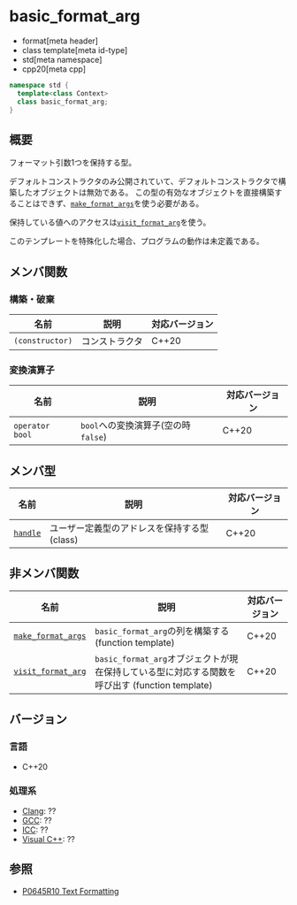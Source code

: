 # basic_format_arg
* format[meta header]
* class template[meta id-type]
* std[meta namespace]
* cpp20[meta cpp]

```cpp
namespace std {
  template<class Context>
  class basic_format_arg;
}
```

## 概要
フォーマット引数1つを保持する型。

デフォルトコンストラクタのみ公開されていて、デフォルトコンストラクタで構築したオブジェクトは無効である。
この型の有効なオブジェクトを直接構築することはできず、[`make_format_args`](make_format_args.md)を使う必要がある。

保持している値へのアクセスは[`visit_format_arg`](visit_format_arg.md)を使う。

このテンプレートを特殊化した場合、プログラムの動作は未定義である。

## メンバ関数
### 構築・破棄

| 名前            | 説明           | 対応バージョン |
|-----------------|----------------|----------------|
| `(constructor)` | コンストラクタ | C++20          |

### 変換演算子

| 名前            | 説明                              | 対応バージョン |
|-----------------|-----------------------------------|----------------|
| `operator bool`   | `bool`への変換演算子(空の時`false`) | C++20          |

## メンバ型

| 名前                                   | 説明                                         | 対応バージョン |
|----------------------------------------|----------------------------------------------|----------------|
| [`handle`](basic_format_arg/handle.md) | ユーザー定義型のアドレスを保持する型 (class) | C++20          |

## 非メンバ関数

| 名前                                      | 説明                                                                                             | 対応バージョン |
|-------------------------------------------|--------------------------------------------------------------------------------------------------|----------------|
| [`make_format_args`](make_format_args.md) | `basic_format_arg`の列を構築する (function template)                                             | C++20          |
| [`visit_format_arg`](visit_format_arg.md) | `basic_format_arg`オブジェクトが現在保持している型に対応する関数を呼び出す (function template)   | C++20          |

## バージョン
### 言語
- C++20

### 処理系
- [Clang](/implementation.md#clang): ??
- [GCC](/implementation.md#gcc): ??
- [ICC](/implementation.md#icc): ??
- [Visual C++](/implementation.md#visual_cpp): ??

## 参照

* [P0645R10 Text Formatting](http://www.open-std.org/jtc1/sc22/wg21/docs/papers/2019/p0645r10.html)
